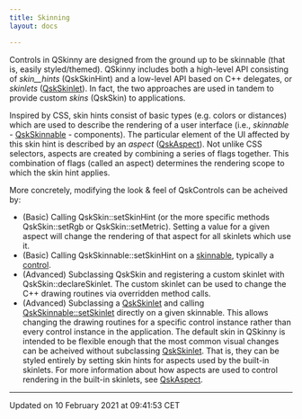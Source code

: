 ```yaml
---
title: Skinning
layout: docs

---
```





Controls in QSkinny are designed from the ground up to be skinnable (that is, easily styled/themed). QSkinny includes both a high-level API consisting of _skin__hints_ (QskSkinHint) and a low-level API based on C++ delegates, or _skinlets_ ([QskSkinlet](/docs/classes/classQskSkinlet/)). In fact, the two approaches are used in tandem to provide custom _skins_ (QskSkin) to applications.

Inspired by CSS, skin hints consist of basic types (e.g. colors or distances) which are used to describe the rendering of a user interface (i.e., _skinnable_ - [QskSkinnable](/docs/classes/classQskSkinnable/) - components). The particular element of the UI affected by this skin hint is described by an _aspect_ ([QskAspect](/docs/classes/classQskAspect/)). Not unlike CSS selectors, aspects are created by combining a series of flags together. This combination of flags (called an aspect) determines the rendering scope to which the skin hint applies.

More concretely, modifying the look & feel of QskControls can be acheived by:

* (Basic) Calling QskSkin::setSkinHint (or the more specific methods QskSkin::setRgb or QskSkin::setMetric). Setting a value for a given aspect will change the rendering of that aspect for all skinlets which use it.
* (Basic) Calling QskSkinnable::setSkinHint on a [skinnable](/docs/classes/classQskSkinnable/), typically a [control](/docs/classes/classQskControl/).
* (Advanced) Subclassing QskSkin and registering a custom skinlet with QskSkin::declareSkinlet. The custom skinlet can be used to change the C++ drawing routines via overridden method calls.
* (Advanced) Subclassing a [QskSkinlet](/docs/classes/classQskSkinlet/) and calling [QskSkinnable::setSkinlet](/docs/classes/classQskSkinnable/#function-setskinlet) directly on a given skinnable. This allows changing the drawing routines for a specific control instance rather than every control instance in the application.
The default skin in QSkinny is intended to be flexible enough that the most common visual changes can be acheived without subclassing [QskSkinlet](/docs/classes/classQskSkinlet/). That is, they can be styled entirely by setting skin hints for aspects used by the built-in skinlets. For more information about how aspects are used to control rendering in the built-in skinlets, see [QskAspect](/docs/classes/classQskAspect/). 

-------------------------------

Updated on 10 February 2021 at 09:41:53 CET
